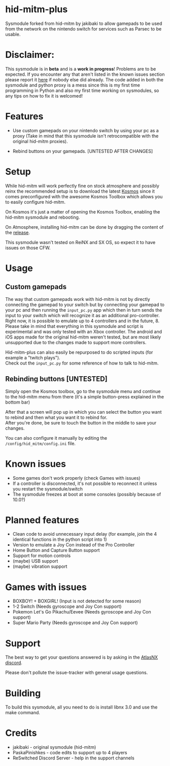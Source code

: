 # hid-mitm-plus

Sysmodule forked from hid-mitm by jakibaki to allow gamepads to be used from the network on the nintendo switch for services such as Parsec to be usable.

# Disclaimer:
This sysmodule is in **beta** and is a **work in progress**! Problems are to be expected. If you encounter any that aren't listed in the known issues section please report it [here](https://github.com/PaskaPinishkes/hid-mitm-plus/issues) if nobody else did already.
The code added in both the sysmodule and python proxy is a mess since this is my first time programming in Python and also my first time working on sysmodules, so any tips on how to fix it is welcomed!

# Features
* Use custom gamepads on your nintendo switch by using your pc as a proxy (Take in mind that this sysmodule isn't retrocompatible with the original hid-mitm proxies).

* Rebind buttons on your gamepads. [UNTESTED AFTER CHANGES]



# Setup
While hid-mitm will work perfectly fine on stock atmosphere and possibly reinx the recommended setup is to download the latest [Kosmos](https://github.com/AtlasNX/Kosmos) since it comes preconfigured with the awesome Kosmos Toolbox which allows you to easily configure hid-mitm.

On Kosmos it's just a matter of opening the Kosmos Toolbox, enabling the hid-mitm sysmodule and rebooting.

On Atmosphere, installing hid-mitm can be done by dragging the content of the [release](https://github.com/jakibaki/hid-mitm/releases).

This sysmodule wasn't tested on ReiNX and SX OS, so expect it to have issues on those CFW.

# Usage
## Custom gamepads
The way that custom gamepads work with hid-mitm is not by directly connecting the gamepad to your switch but by connecting your gamepad to your pc and then running the `input_pc.py` app which then in turn sends the input to your switch which will recognize it as an additional pro-controller. Right now, it is possible to emulate up to 4 controllers and in the future, 8. Please take in mind that everything in this sysmodule and script is experimental and was only tested with an Xbox controller.
The android and iOS apps made for the original hid-mitm weren't tested, but are most likely unsupported due to the changes made to support more controllers.

Hid-mitm-plus can also easily be repurposed to do scripted inputs (for example a "twitch plays").  
Check out the `input_pc.py` for some reference of how to talk to hid-mitm.

## Rebinding buttons [UNTESTED]
Simply open the Kosmos toolbox, go to the sysmodule menu and continue to the hid-mitm menu from there (it's a simple button-press explained in the bottom bar)

After that a screen will pop up in which you can select the button you want to rebind and then what you want it to rebind for.  
After you're done, be sure to touch the button in the middle to save your changes.

You can also configure it manually by editing the `/config/hid_mitm/config.ini` file.



# Known issues
* Some games don't work properly (check Games with issues)
* If a controller is disconnected, it's not possible to reconnect it unless you restart the sysmodule/switch
* The sysmodule freezes at boot at some consoles (possibly because of 10.0?)

# Planned features

* Clean code to avoid unnecessary input delay (for example, join the 4 identical functions in the python script into 1)
* Version to emulate a Joy Con instead of the Pro Controller
* Home Button and Capture Button support
* Support for motion controls
* (maybe) USB support
* (maybe) vibration support

# Games with issues
* BOXBOY! + BOXGIRL! (Input is not detected for some reason)
* 1-2 Switch (Needs gyroscope and Joy Con support)
* Pokemon Let's Go Pikachu/Eevee (Needs gyroscope and Joy Con support)
* Super Mario Party (Needs gyroscope and Joy Con support)

# Support

The best way to get your questions answered is by asking in the [AtlasNX discord](https://discord.gg/qbRAuy7).

Please don't pollute the issue-tracker with general usage questions.

# Building

To build this sysmodule, all you need to do is install libnx 3.0 and use the make command.

# Credits
* jakibaki - original sysmodule (hid-mitm)
* PaskaPinishkes - code edits to support up to 4 players
* ReSwitched Discord Server - help in the support channels
